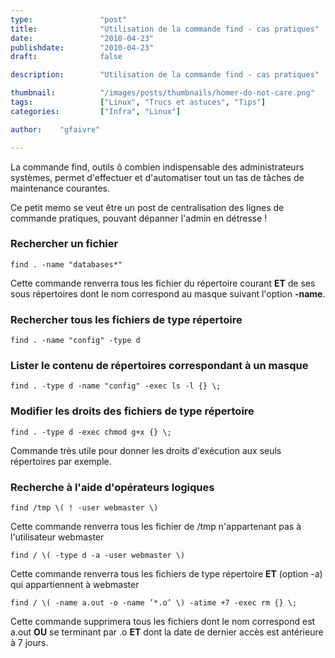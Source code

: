 ```yaml
---
type:               "post"
title:              "Utilisation de la commande find - cas pratiques"
date:               "2010-04-23"
publishdate:        "2010-04-23"
draft:              false

description:        "Utilisation de la commande find - cas pratiques"

thumbnail:          "/images/posts/thumbnails/homer-do-not-care.png"
tags:               ["Linux", "Trucs et astuces", "Tips"]
categories:         ["Infra", "Linux"]

author:    "gfaivre"

---
```


La commande find, outils ô combien indispensable des administrateurs systèmes, permet d'effectuer et d'automatiser tout un tas de tâches de maintenance courantes.<!--more-->

Ce petit memo se veut être un post de centralisation des lignes de commande pratiques, pouvant dépanner l'admin en détresse !

### Rechercher un fichier

```
find . -name "databases*"
```

Cette commande renverra tous les fichier du répertoire courant **ET** de ses sous répertoires dont le nom correspond au masque suivant l'option **-name**.

### Rechercher tous les fichiers de type répertoire

```
find . -name "config" -type d
```

### Lister le contenu de répertoires correspondant à un masque

```
find . -type d -name "config" -exec ls -l {} \;
```

### Modifier les droits des fichiers de type répertoire

```
find . -type d -exec chmod g+x {} \;
```

Commande très utile pour donner les droits d'exécution aux seuls répertoires par exemple.

### Recherche à l'aide d'opérateurs logiques

```
find /tmp \( ! -user webmaster \)
```

Cette commande renverra tous les fichier de /tmp n'appartenant pas à l'utilisateur webmaster

```
find / \( -type d -a -user webmaster \)
```

Cette commande renverra tous les fichiers de type répertoire **ET** (option -a) qui appartiennent à webmaster

```
find / \( -name a.out -o -name ’*.o’ \) -atime +7 -exec rm {} \;
```

Cette commande supprimera tous les fichiers dont le nom correspond est a.out **OU** se terminant par .o **ET** dont la date de dernier accès est antérieure à 7 jours.
